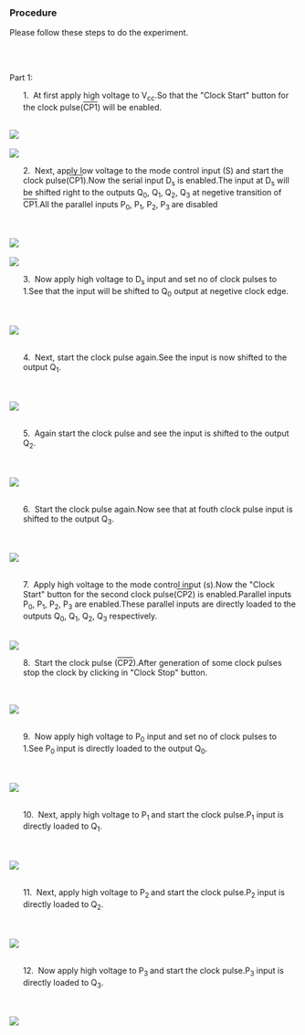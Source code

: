 ### Procedure
                      

 <div class="content" id="experiment-article-section-5-content">                            
                            <p><p>Please follow these steps to do the experiment.</p>
                            <br />
                            <br />
                            
<p style="font-weight:500px;">Part 1:</p>
                         
<ul style="list-style:none">
 
<li class="expt1"> 1.&nbsp; At first apply high voltage to V<sub>cc</sub>.So that the "Clock Start" button
	for the clock pulse(<font style="text-decoration:overline">CP1</font>) will be enabled.<br/>
   
 </ul>    
    <br />
    </li>                      
  <img src="images/exp91.jpg" />
                                <br />
								<br />
								
<img src="images/exp92.jpg" />
                               
  <br />                    
         <ul style="list-style:none">
 
<li class="expt1"> 2.&nbsp;  Next, apply low voltage to the mode control input (S) and start the clock pulse(<font style="text-decoration:overline">CP1</font>).Now the serial input D<sub>s</sub> is enabled.The input at D<sub>s</sub> will be shifted right to the outputs Q<sub>0</sub>, Q<sub>1</sub>, Q<sub>2</sub>, Q<sub>3</sub> at negetive transition of <font style="text-decoration:overline">CP1</font>.All the parallel inputs P<sub>0</sub>, P<sub>1</sub>, P<sub>2</sub>, P<sub>3 </sub> are disabled <br/>
    
</ul>    
    <br />
    </li>                      
  
 <br />
                               <img src="images/exp93.jpg" />
                                <br />
                                <br />
								  <img src="images/exp95.jpg" />
								  <br />
                               
                                                       
 <ul style="list-style:none">
 
 <li class="expt1"> 3.&nbsp;  Now apply high voltage to D<sub>s</sub> input and set no of clock pulses to 1.See that the input will be shifted to
	Q<sub>0</sub> output at negetive clock edge.<br/>
    
</ul>    
    <br />
    </li>                      
   
 <br />
                                <img src="images/exp96.jpg" />
                                <br />
                                <br />
                             
<ul style="list-style:none">
 
<li class="expt1"> 4.&nbsp;  Next, start the clock pulse again.See the input is now shifted to the output Q<sub>1</sub>. <br/>
    
 </ul>    
    <br />
    </li>                      
   
 <br />
                               <img src="images/exp97.jpg" />
                                <br />
                                <br />
                               
 <ul style="list-style:none">
    <li class="expt1"> 5.&nbsp;  Again start the clock pulse and see the input is shifted to the output Q<sub>2</sub>. <br/>
    
</ul>    
    <br />
    </li>                      
   
 <br />
                             <img src="images/exp98.jpg" />
                               
  <br />
                                <br />
								
<ul style="list-style:none">
    <li class="expt1"> 6.&nbsp;  Start the clock pulse again.Now see that at fouth clock pulse input is shifted to the output Q<sub>3</sub>. <br/>
    
</ul>    
    <br />
    </li>                      
   
 <br />
                             <img src="images/exp99.jpg" />
							 <br />
                              <br />
								
                                

 <ul style="list-style:none">
 
<li class="expt1"> 7.&nbsp; Apply high voltage to the mode control input (s).Now the "Clock Start" button for the second clock pulse(<font style="text-decoration:overline">CP2</font>) is enabled.Parallel inputs P<sub>0</sub>, P<sub>1</sub>, P<sub>2</sub>, P<sub>3</sub> are enabled.These parallel
	inputs are directly loaded to the outputs Q<sub>0</sub>, Q<sub>1</sub>, Q<sub>2</sub>, Q<sub>3</sub> respectively.<br/>
   
 </ul>    
    <br />
    </li>                      
  <img src="images/exp910.jpg" />
                                <br />
                               
                              
<ul style="list-style:none">
 
<li class="expt1"> 8.&nbsp;  Start the clock pulse (<font style="text-decoration:overline">CP2</font>).After generation of some clock pulses stop the clock by clicking in "Clock Stop" button.<br/>
    
</ul>    
    <br />
    </li>                      
  
 <br />
                               <img src="images/exp911.jpg" />
                                <br />
                                <br />
                               
                                                       
 <ul style="list-style:none">
 
 <li class="expt1"> 9.&nbsp;  Now apply high voltage to P<sub>0</sub> input and set no of clock pulses to 1.See P<sub>0 </sub> input is directly loaded to the output Q<sub>0</sub>.<br/>
    
</ul>    
    <br />
    </li>                      
   
 <br />
                                <img src="images/exp913.jpg" />
                                <br />
                                <br />
                             
 <ul style="list-style:none">
 
 <li class="expt1"> 10.&nbsp;  Next, apply high voltage to P<sub>1 </sub> and start the clock pulse.P<sub>1</sub> input is directly loaded to Q<sub>1</sub>. <br/>
    
 </ul>    
    <br />
    </li>                      
   
  <br />
                               <img src="images/exp914.jpg" />
                                <br />
                                <br />
                               
 <ul style="list-style:none">
    <li class="expt1"> 11.&nbsp;  Next, apply high voltage to P<sub>2 </sub> and start the clock pulse.P<sub>2</sub> input is directly loaded to Q<sub>2</sub>. <br/>
    
 </ul>    
    <br />
    </li>                      
   
 <br />
                             <img src="images/exp915.jpg" />
                               
 <br />
                                <br />
								
<ul style="list-style:none">
    <li class="expt1"> 12.&nbsp;  Now apply high voltage to P<sub>3 </sub> and start the clock pulse.P<sub>3</sub> input is directly loaded to Q<sub>3</sub>. <br/>
    
 </ul>    
    <br />
    </li>                      
   
 <br />
                             <img src="images//exp916.jpg" />
							 <br />
                             <br /></p>                            
                        </div>